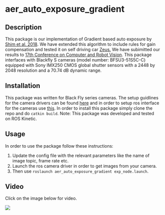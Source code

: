 # aer_auto_exposure_gradient

## Description
This package is our implementation of Gradient based auto exposure by [Shim et al. 2018](https://ieeexplore.ieee.org/document/8379436). We have extended this algorithm to include rules for gain compensation and tested it on self driving car [Zeus.](https://www.autodrive.utoronto.ca/) We have subimitted our results to [17th Conference on Computer and Robot Vision](http://www.computerrobotvision.org/). This package interfaces with Blackfly S cameras (model number: BFSU3-51S5C-C) equipped with Sony IMX250 CMOS global shutter sensors with a 2448 by 2048 resolution and a 70.74 dB dynamic range.
## Installation 

This package was written for Black Fly series cameras. The setup guidlines for the camera drivers can be found [here](https://flir.app.boxcn.net/v/SpinnakerSDK) and in order to setup ros interface for the cameras use [this](https://github.com/ros-drivers/flir_camera_driver).
In order to install this package simply clone the repo and do `catkin build`. Note: This package was developed and tested on ROS Kinetic.

## Usage
In order to use the package follow these instructions:

1. Update the config file with the relevant parameters like the name of image topic, frame rate etc.
2. Launch the ros camera driver in order to get images from your camera.
3. Then use `roslaunch aer_auto_exposure_gradient exp_node.launch`.

## Video

Click on the image below for video.


[![](http://img.youtube.com/vi/vGS4-n6Pf30/0.jpg)](http://www.youtube.com/watch?v=vGS4-n6Pf30 "Video")




